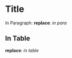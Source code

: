 Title
=====

In Paragraph: **replace**: *in para*

  In Table
  -------------------------
  **replace**: *in table*

